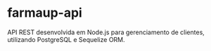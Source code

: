 # farmaup-api
API REST desenvolvida em Node.js para gerenciamento de clientes, utilizando PostgreSQL e Sequelize ORM.
